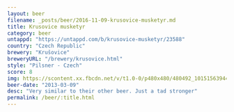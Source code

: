 ```yaml
---
layout: beer
filename: _posts/beer/2016-11-09-krusovice-musketyr.md
title: Krusovice musketyr
category: beer
untappd: "https://untappd.com/b/krusovice-musketyr/23588"
country: "Czech Republic"
brewery: "Krušovice"
breweryURL: "/brewery/krusovice.html"
style: "Pilsner - Czech"
score: 8
img: https://scontent.xx.fbcdn.net/v/t1.0-0/p480x480/480492_10151563944828745_302604960_n.jpg?oh=d5665d2a402172e819bbfb87e53dfb35&oe=5987F545
beer-date: "2013-03-09"
desc: "Very similar to their other beer. Just a tad stronger"
permalink: /beer/:title.html
---
```

